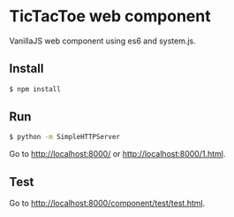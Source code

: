 TicTacToe web component
=======================

VanillaJS web component using es6 and system.js.

Install
-------

```sh
$ npm install
```

Run
---

```sh
$ python -m SimpleHTTPServer
```

Go to [http://localhost:8000/](http://localhost:8000/) or [http://localhost:8000/1.html](http://localhost:8000/1.html).

Test
----

Go to [http://localhost:8000/component/test/test.html](http://localhost:8000/component/test/test.html).
